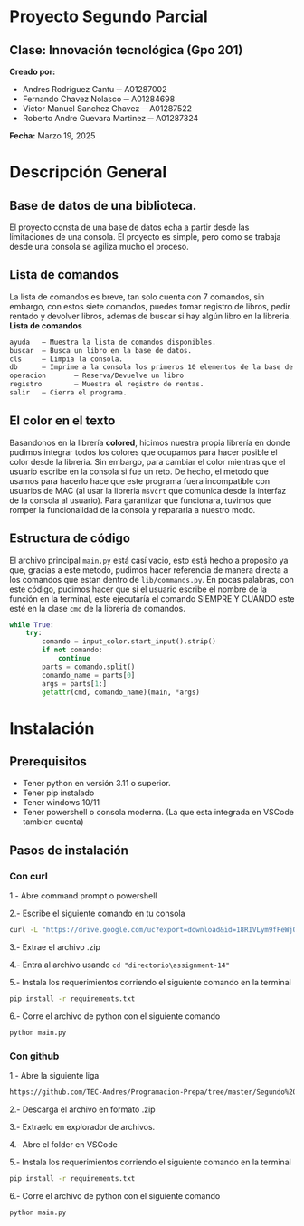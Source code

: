 # Proyecto Segundo Parcial
## Clase: Innovación tecnológica (Gpo 201)

**Creado por:** 
- Andres Rodriguez Cantu ─ A01287002
- Fernando Chavez Nolasco ─ A01284698
- Victor Manuel Sanchez Chavez ─ A01287522
- Roberto Andre Guevara Martinez ─ A01287324

**Fecha:** Marzo 19, 2025

# Descripción General
## Base de datos de una biblioteca.
El proyecto consta de una base de datos echa a partir desde las limitaciones de una consola. El proyecto es simple, pero como se trabaja desde una consola se agiliza mucho el proceso. 

## Lista de comandos
La lista de comandos es breve, tan solo cuenta con 7 comandos, sin embargo, con estos siete comandos, puedes tomar registro de libros, pedir rentado y devolver libros, ademas de buscar si hay algún libro en la libreria.
**Lista de comandos**
```txt
ayuda   ― Muestra la lista de comandos disponibles.
buscar  ― Busca un libro en la base de datos.
cls     ― Limpia la consola.
db      ― Imprime a la consola los primeros 10 elementos de la base de datos.
operacion       ― Reserva/Devuelve un libro
registro        ― Muestra el registro de rentas.
salir   ― Cierra el programa.
```

## El color en el texto
Basandonos en la librería **colored**, hicimos nuestra propia librería en donde pudimos integrar todos los colores que ocupamos para hacer posible el color desde la libreria. Sin embargo, para cambiar el color mientras que el usuario escribe en la consola si fue un reto. De hecho, el metodo que usamos para hacerlo hace que este programa fuera incompatible con usuarios de MAC (al usar la libreria `msvcrt` que comunica desde la interfaz de la consola al usuario). Para garantizar que funcionara, tuvimos que romper la funcionalidad de la consola y repararla a nuestro modo.

## Estructura de código
El archivo principal `main.py` está casí vacio, esto está hecho a proposito ya que, gracias a este metodo, pudimos hacer referencia de manera directa a los comandos que estan dentro de `lib/commands.py`. En pocas palabras, con este código, pudimos hacer que si el usuario escribe el nombre de la función en la terminal, este ejecutaría el comando SIEMPRE Y CUANDO este esté en la clase `cmd` de la libreria de comandos.
```py
while True:
    try:
        comando = input_color.start_input().strip()
        if not comando:
            continue
        parts = comando.split()
        comando_name = parts[0]
        args = parts[1:]
        getattr(cmd, comando_name)(main, *args)
```

# Instalación
## Prerequisitos
- Tener python en versión 3.11 o superior.
- Tener pip instalado
- Tener windows 10/11
- Tener powershell o consola moderna. (La que esta integrada en VSCode tambien cuenta)

## Pasos de instalación
### Con curl
1.- Abre command prompt o powershell 

2.- Escribe el siguiente comando en tu consola
```sh
curl -L "https://drive.google.com/uc?export=download&id=18RIVLym9fFeWjOosVT753X2ksl0zuBMv" -o "%USERPROFILE%\Downloads\main.zip"
```

3.- Extrae el archivo .zip

4.- Entra al archivo usando `cd "directorio\assignment-14"`

5.- Instala los requerimientos corriendo el siguiente comando en la terminal
```sh
pip install -r requirements.txt
```

6.- Corre el archivo de python con el siguiente comando
```sh
python main.py
```
### Con github
1.- Abre la siguiente liga

```sh
https://github.com/TEC-Andres/Programacion-Prepa/tree/master/Segundo%20Parcial/assignment-14
```

2.- Descarga el archivo en formato .zip

3.- Extraelo en explorador de archivos.

4.- Abre el folder en VSCode

5.- Instala los requerimientos corriendo el siguiente comando en la terminal
```sh
pip install -r requirements.txt
```

6.- Corre el archivo de python con el siguiente comando
```sh
python main.py
```